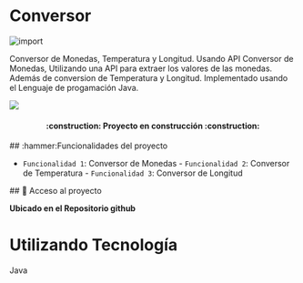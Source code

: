 # Conversor
![import](https://user-images.githubusercontent.com/123711493/226084649-2829b039-58ec-410d-bdf8-15ef5ac276f4.png)

Conversor de Monedas, Temperatura y Longitud. Usando API
Conversor de Monedas, Utilizando una API para extraer los valores de las monedas. Además de conversion de Temperatura y Longitud. Implementado usando el Lenguaje de progamación Java.
<p align="left">
<img src="https://img.shields.io/badge/STATUS-EN%20DESAROLLO-green">
</p>
<h4 align="center">
:construction: Proyecto en construcción :construction:
</h4>
## :hammer:Funcionalidades del proyecto

- `Funcionalidad 1`: Conversor de Monedas - `Funcionalidad 2`: Conversor de Temperatura - `Funcionalidad 3`: Conversor de Longitud

\## 📁 Acceso al proyecto

**Ubicado en el Repositorio github**
# Utilizando Tecnología
Java
